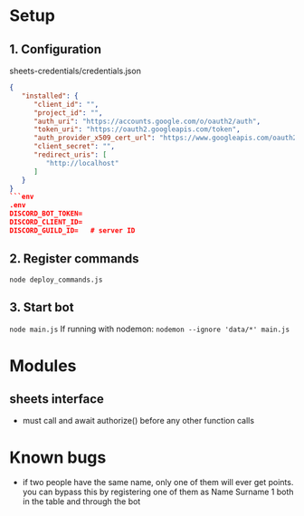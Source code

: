 # Setup

## 1. Configuration
sheets-credentials/credentials.json
```json
{
   "installed": {
      "client_id": "",
      "project_id": "",
      "auth_uri": "https://accounts.google.com/o/oauth2/auth",
      "token_uri": "https://oauth2.googleapis.com/token",
      "auth_provider_x509_cert_url": "https://www.googleapis.com/oauth2/v1/certs",
      "client_secret": "",
      "redirect_uris": [
         "http://localhost"
      ]
   }
}
```env
.env
DISCORD_BOT_TOKEN=
DISCORD_CLIENT_ID=
DISCORD_GUILD_ID=   # server ID
```

## 2. Register commands
`node deploy_commands.js`

## 3. Start bot
`node main.js`
If running with nodemon: `nodemon --ignore 'data/*' main.js`


# Modules
## sheets interface
- must call and await authorize() before any other function calls

# Known bugs
- if two people have the same name, only one of them will ever get points. 
   you can bypass this by registering one of them as Name Surname 1 
   both in the table and through the bot